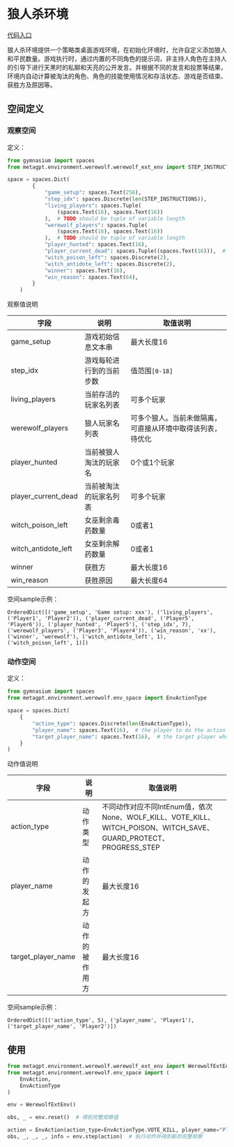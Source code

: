 # 狼人杀环境

[代码入口](https://github.com/geekan/MetaGPT/tree/main/metagpt/environment/werewolf)

狼人杀环境提供一个策略类桌面游戏环境，在初始化环境时，允许自定义添加狼人和平民数量。游戏执行时，通过内置的不同角色的提示词，非主持人角色在主持人的引导下进行天黑时的私聊和天亮的公开发言。并根据不同的发言和投票等结果，环境内自动计算被淘汰的角色、角色的技能使用情况和存活状态、游戏是否结束、获胜方及原因等。

## 空间定义

### 观察空间

定义：

```python
from gymnasium import spaces
from metagpt.environment.werewolf.werewolf_ext_env import STEP_INSTRUCTIONS

space = spaces.Dict(
        {
            "game_setup": spaces.Text(256),
            "step_idx": spaces.Discrete(len(STEP_INSTRUCTIONS)),
            "living_players": spaces.Tuple(
                (spaces.Text(16), spaces.Text(16))
            ),  # TODO should be tuple of variable length
            "werewolf_players": spaces.Tuple(
                (spaces.Text(16), spaces.Text(16))
            ),  # TODO should be tuple of variable length
            "player_hunted": spaces.Text(16),
            "player_current_dead": spaces.Tuple((spaces.Text(16))),  # TODO should be tuple of variable length
            "witch_poison_left": spaces.Discrete(2),
            "witch_antidote_left": spaces.Discrete(2),
            "winner": spaces.Text(16),
            "win_reason": spaces.Text(64),
        }
    )
```

观察值说明

| 字段                | 说明                     | 取值说明                                                   |
| ------------------- | ------------------------ | ---------------------------------------------------------- |
| game_setup          | 游戏初始信息文本串       | 最大长度16                                                 |
| step_idx            | 游戏每轮进行到的当前步数 | 值范围`[0-18]`                                             |
| living_players      | 当前存活的玩家名列表     | 可多个玩家                                                 |
| werewolf_players    | 狼人玩家名列表           | 可多个狼人。当前未做隔离，可直接从环境中取得该列表，待优化 |
| player_hunted       | 当前被狼人淘汰的玩家名   | 0个或1个玩家                                               |
| player_current_dead | 当前被淘汰的玩家名列表   | 可多个玩家                                                 |
| witch_poison_left   | 女巫剩余毒药数量         | 0或者1                                                     |
| witch_antidote_left | 女巫剩余解药数量         | 0或者1                                                     |
| winner              | 获胜方                   | 最大长度16                                                 |
| win_reason          | 获胜原因                 | 最大长度64                                                 |

空间sample示例：

```
OrderedDict([('game_setup', 'Game setup: xxx'), ('living_players', ('Player1', 'Player2')), ('player_current_dead', ('Player5', 'Player6')), ('player_hunted', 'Player5'), ('step_idx', 7), ('werewolf_players', ('Player3', 'Player4')), ('win_reason', 'xx'), ('winner', 'werewolf'), ('witch_antidote_left', 1), ('witch_poison_left', 1)])
```

### 动作空间

定义：

```python
from gymnasium import spaces
from metagpt.environment.werewolf.env_space import EnvActionType

space = spaces.Dict(
    {
        "action_type": spaces.Discrete(len(EnvActionType)),
        "player_name": spaces.Text(16),  # the player to do the action
        "target_player_name": spaces.Text(16),  # the target player who take the action
    }
)
```

动作值说明

| 字段               | 说明           | 取值说明                                                                                                          |
| ------------------ | -------------- | ----------------------------------------------------------------------------------------------------------------- |
| action_type        | 动作类型       | 不同动作对应不同IntEnum值，依次None、WOLF_KILL、VOTE_KILL、WITCH_POISON、WITCH_SAVE、GUARD_PROTECT、PROGRESS_STEP |
| player_name        | 动作的发起方   | 最大长度16                                                                                                        |
| target_player_name | 动作的被作用方 | 最大长度16                                                                                                        |

空间sample示例：

```
OrderedDict([('action_type', 5), ('player_name', 'Player1'), ('target_player_name', 'Player2')])
```

## 使用

```python
from metagpt.environment.werewolf.werewolf_ext_env import WerewolfExtEnv
from metagpt.environment.werewolf.env_space import (
    EnvAction,
    EnvActionType
)

env = WerewolfExtEnv()

obs, _ = env.reset()  # 得到完整观察值

action = EnvAction(action_type=EnvActionType.VOTE_KILL, player_name="Player1", target_player_name="Player2")  # 初始化一组动作值，`Player1`票死`Player2`
obs, _, _, _, info = env.step(action)  # 执行动作并得到新的完整观察
```
